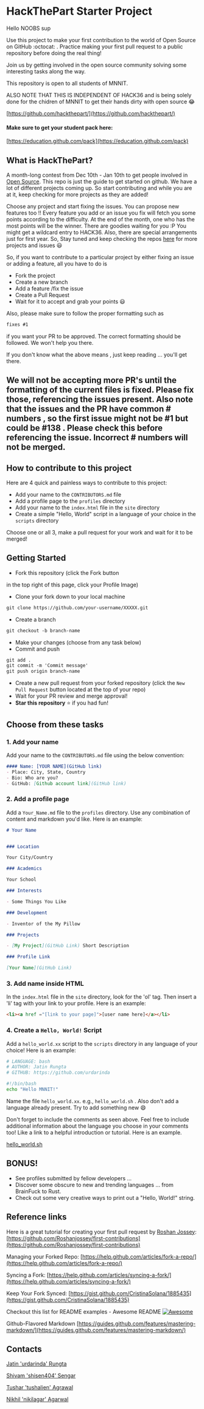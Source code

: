 # HackThePart Starter Project 

Hello NOOBS sup


Use this project to make your first contribution to the world of Open Source on GitHub :octocat: . Practice making your first pull request to a public repository before doing the real thing!

Join us by getting involved in the open source community solving some interesting tasks along the way.

This repository is open to all students of MNNIT.

ALSO NOTE THAT THIS IS INDEPENDENT OF HACK36 and is being solely done for the chidren of MNNIT to get their hands dirty with open source 
:joy:

[https://github.com/hackthepart/](https://github.com/hackthepart/)



#### **Make sure to get your student pack here:**


[https://education.github.com/pack](https://education.github.com/pack)




## What is HackThePart?



A month-long contest from Dec 10th - Jan 10th to get people involved in [Open Source](https://github.com/open-source). This repo is just the guide to get started on github. We have a lot of different projects coming up. So start contributing and while you are at it, keep checking for more projects as they are added!

Choose any project and start fixing the issues. You can propose new features too !! Every feature you add or an issue you fix will fetch you some points according to the difficulty. At the end of the month, one who has the most points will be the winner. There are goodies waiting for you :P You might get a wildcard entry to HACK36. Also, there are special arrangements just for first year. So, Stay tuned and keep checking the repos [here](https://github.com/hackthepart) for more projects and issues :smiley:


So, if you want to contribute to a particular project by either fixing an issue or adding a feature, all you have to do is 
* Fork the project
* Create a new branch
* Add a feature /fix the issue
* Create a Pull Request
* Wait for it to accept and grab your points :smiley:

Also, please make sure to follow the proper formatting such as

```markdown
fixes #1
```
if you want your PR to be approved. The correct formatting should be followed. We won't help you there.

If you don't know what the above means , just keep reading ... you'll get there.

## We will not be accepting more PR's until the formatting of the current files is fixed. Please fix those, referencing the issues present. Also note that the issues and the PR have common # numbers , so the first issue might not be #1 but could be #138 . Please check this before referencing the issue. Incorrect # numbers will not be merged.

## How to contribute to this project


Here are 4 quick and painless ways to contribute to this project:

* Add your name to the `CONTRIBUTORS.md` file
* Add a profile page to the `profiles` directory
* Add your name to the `index.html` file in the `site` directory
* Create a simple "Hello, World" script in a language of your choice in the `scripts` directory

Choose one or all 3, make a pull request for your work and wait for it to be merged!

## Getting Started


* Fork this repository (click the Fork button 

in the top right of this page, click your Profile Image)
* Clone your fork down to your local machine
```markdown
git clone https://github.com/your-username/XXXXX.git
```
* Create a branch
```markdown
git checkout -b branch-name
```
* Make your changes (choose from any task below)
* Commit and push
```markdown
git add .
git commit -m 'Commit message'
git push origin branch-name
```
* Create a new pull request from your forked repository (click the `New Pull Request` button located at the top of your repo)
* Wait for your PR review and merge approval!
* __Star this repository__ :star: if you had fun!

## Choose from these tasks
### 1. Add your name

Add your name to the `CONTRIBUTORS.md` file using the below convention:

```markdown
#### Name: [YOUR NAME](GitHub link)
- Place: City, State, Country
- Bio: Who are you?
- GitHub: [Github account link](GitHub link)
```

### 2. Add a profile page
Add a `Your_Name.md` file to the `profiles` directory. Use any combination of content and markdown you'd like. Here is an example:

```markdown
# Your Name


### Location

Your City/Country

### Academics

Your School

### Interests

- Some Things You Like

### Development

- Inventor of the My Pillow

### Projects

- [My Project](GitHub Link) Short Description

### Profile Link

[Your Name](GitHub Link)
```

### 3. Add name inside HTML
In the `index.html` file in the `site` directory, look for the 'ol' tag. Then insert a 'li' tag with your link to your profile. Here is an example:

```html
<li><a href ="[link to your page]">[user name here]</a></li>
```

### 4. Create a `Hello, World!` Script
Add a `hello_world.xx` script to the `scripts` directory in any language of your choice! Here is an example:

```bash
# LANGUAGE: bash
# AUTHOR: Jatin Rungta
# GITHUB: https://github.com/urdarinda

#!/bin/bash
echo "Hello MNNIT!"

```
Name the file `hello_world.xx`. e.g., `hello_world.sh` .
Also don't add a language already present. Try to add something new :smile:

Don't forget to include the comments as seen above. Feel free to include additional information about the language you choose in your comments too! Like a link to a helpful introduction or tutorial. Here is an example.

[hello_world.sh](https://github.com/hackthepart/init/blob/master/scripts/hello_world.sh)

## BONUS!
* See profiles submitted by fellow developers ...
* Discover some obscure to new and trending languages ... from BrainFuck to Rust.
* Check out some very creative ways to print out a "Hello, World!" string.

## Reference links
Here is a great tutorial for creating your first pull request by [Roshan Jossey](https://github.com/Roshanjossey):
[https://github.com/Roshanjossey/first-contributions](https://github.com/Roshanjossey/first-contributions)

Managing your Forked Repo: [https://help.github.com/articles/fork-a-repo/](https://help.github.com/articles/fork-a-repo/)

Syncing a Fork: [https://help.github.com/articles/syncing-a-fork/](https://help.github.com/articles/syncing-a-fork/)

Keep Your Fork Synced: [https://gist.github.com/CristinaSolana/1885435](https://gist.github.com/CristinaSolana/1885435)

Checkout this list for README examples - Awesome README [![Awesome](https://cdn.rawgit.com/sindresorhus/awesome/d7305f38d29fed78fa85652e3a63e154dd8e8829/media/badge.svg)](https://github.com/sindresorhus/awesome)

Github-Flavored Markdown [https://guides.github.com/features/mastering-markdown/](https://guides.github.com/features/mastering-markdown/)
 
## Contacts
[Jatin 'urdarinda' Rungta](https://fb.com/jatinrungta)

[Shivam 'shisen404' Sengar](https://fb.com/S3sngh) 
 
[Tushar 'tushalien' Agrawal](https://fb.com/tushalien)

[Nikhil 'nikilagar' Agarwal](https://fb.com/nikil.agar)
